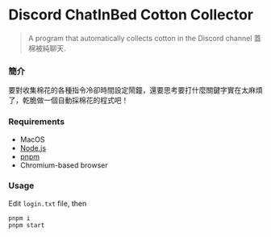 # Discord ChatInBed Cotton Collector
> A program that automatically collects cotton in the Discord channel 蓋棉被純聊天.

### 簡介
要對收集棉花的各種指令冷卻時間設定鬧鐘，還要思考要打什麼關鍵字實在太麻煩了，乾脆做一個自動採棉花的程式吧！

### Requirements
- MacOS
- [Node.js](https://nodejs.org/en/download/)
- [pnpm](https://pnpm.io/installation)
- Chromium-based browser

### Usage
Edit `login.txt` file, then

    pnpm i
    pnpm start
